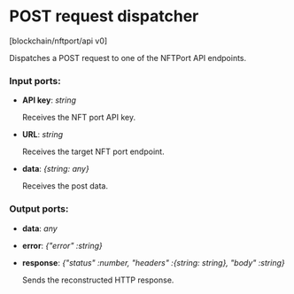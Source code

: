 # POST request dispatcher

[blockchain/nftport/api v0]

Dispatches a POST request to one of the NFTPort API endpoints.

### Input ports:

* __API key__: _string_

    Receives the NFT port API key.



* __URL__: _string_

    Receives the target NFT port endpoint.
    



* __data__: _{string: any}_

    Receives the post data.



### Output ports:

* __data__: _any_



* __error__: _{"error" :string}_



* __response__: _{"status" :number, "headers" :{string: string}, "body" :string}_

    Sends the reconstructed HTTP response.



